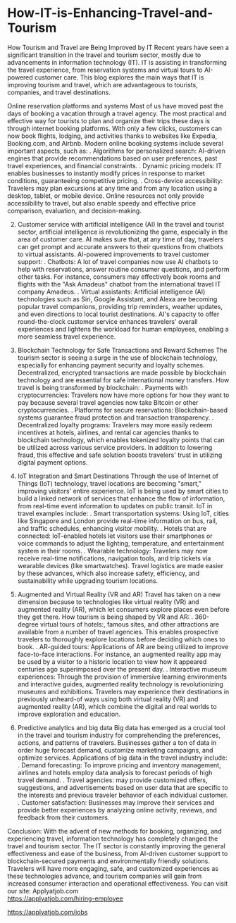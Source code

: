 # How-IT-is-Enhancing-Travel-and-Tourism
How Tourism and Travel are Being Improved by IT
Recent years have seen a significant transition in the travel and tourism sector, mostly due to advancements in information technology (IT). IT is assisting in transforming the travel experience, from reservation systems and virtual tours to AI-powered customer care. This blog explores the main ways that IT is improving tourism and travel, which are advantageous to tourists, companies, and travel destinations.

Online reservation platforms and systems
Most of us have moved past the days of booking a vacation through a travel agency. The most practical and effective way for tourists to plan and organize their trips these days is through internet booking platforms. With only a few clicks, customers can now book flights, lodging, and activities thanks to websites like Expedia, Booking.com, and Airbnb.
Modern online booking systems include several important aspects, such as:
. Algorithms for personalized search: AI-driven engines that provide recommendations based on user preferences, past travel experiences, and financial constraints.
. Dynamic pricing models: IT enables businesses to instantly modify prices in response to market conditions, guaranteeing competitive pricing.
. Cross-device accessibility: Travelers may plan excursions at any time and from any location using a desktop, tablet, or mobile device.
Online resources not only provide accessibility to travel, but also enable speedy and effective price comparison, evaluation, and decision-making.

2. Customer service with artificial intelligence (AI)
In the travel and tourist sector, artificial intelligence is revolutionizing the game, especially in the area of customer care. AI makes sure that, at any time of day, travelers can get prompt and accurate answers to their questions from chatbots to virtual assistants.
AI-powered improvements to travel customer support:
. Chatbots: A lot of travel companies now use AI chatbots to help with reservations, answer routine consumer questions, and perform other tasks. For instance, consumers may effectively book rooms and flights with the "Ask Amadeus" chatbot from the international travel IT company Amadeus.
. Virtual assistants: Artificial intelligence (AI) technologies such as Siri, Google Assistant, and Alexa are becoming popular travel companions, providing trip reminders, weather updates, and even directions to local tourist destinations.
AI's capacity to offer round-the-clock customer service enhances travelers' overall experiences and lightens the workload for human employees, enabling a more seamless travel experience.

4. Blockchain Technology for Safe Transactions and Reward Schemes
The tourism sector is seeing a surge in the use of blockchain technology, especially for enhancing payment security and loyalty schemes. Decentralized, encrypted transactions are made possible by blockchain technology and are essential for safe international money transfers.
How travel is being transformed by blockchain:
. Payments with cryptocurrencies: Travelers now have more options for how they want to pay because several travel agencies now take Bitcoin or other cryptocurrencies.
. Platforms for secure reservations: Blockchain-based systems guarantee fraud protection and transaction transparency.
. Decentralized loyalty programs: Travelers may more easily redeem incentives at hotels, airlines, and rental car agencies thanks to blockchain technology, which enables tokenized loyalty points that can be utilized across various service providers.
In addition to lowering fraud, this effective and safe solution boosts travelers' trust in utilizing digital payment options.

5. IoT Integration and Smart Destinations
Through the use of Internet of Things (IoT) technology, travel locations are becoming "smart," improving visitors' entire experience. IoT is being used by smart cities to build a linked network of services that enhance the flow of information, from real-time event information to updates on public transit.
IoT in travel examples include:
. Smart transportation systems: Using IoT, cities like Singapore and London provide real-time information on bus, rail, and traffic schedules, enhancing visitor mobility.
. Hotels that are connected: IoT-enabled hotels let visitors use their smartphones or voice commands to adjust the lighting, temperature, and entertainment system in their rooms.
. Wearable technology: Travelers may now receive real-time notifications, navigation tools, and trip tickets via wearable devices (like smartwatches).
Travel logistics are made easier by these advances, which also increase safety, efficiency, and sustainability while upgrading tourism locations.

6. Augmented and Virtual Reality (VR and AR)
Travel has taken on a new dimension because to technologies like virtual reality (VR) and augmented reality (AR), which let consumers explore places even before they get there.
How tourism is being shaped by VR and AR:
. 360-degree virtual tours of hotels:, famous sites, and other attractions are available from a number of travel agencies. This enables prospective travelers to thoroughly explore locations before deciding which ones to book.
. AR-guided tours: Applications of AR are being utilized to improve face-to-face interactions. For instance, an augmented reality app may be used by a visitor to a historic location to view how it appeared centuries ago superimposed over the present day.
. Interactive museum experiences: Through the provision of immersive learning environments and interactive guides, augmented reality technology is revolutionizing museums and exhibitions.
Travelers may experience their destinations in previously unheard-of ways using both virtual reality (VR) and augmented reality (AR), which combine the digital and real worlds to improve exploration and education.

7. Predictive analytics and big data
Big data has emerged as a crucial tool in the travel and tourism industry for comprehending the preferences, actions, and patterns of travelers. Businesses gather a ton of data in order huge forecast demand, customize marketing campaigns, and optimize services.
Applications of big data in the travel industry include:
. Demand forecasting: To improve pricing and inventory management, airlines and hotels employ data analysis to forecast periods of high travel demand.
. Travel agencies: may provide customized offers, suggestions, and advertisements based on user data that are specific to the interests and previous traveler behavior of each individual customer.
. Customer satisfaction: Businesses may improve their services and provide better experiences by analyzing online activity, reviews, and feedback from their customers.

Conclusion:
With the advent of new methods for booking, organizing, and experiencing travel, information technology has completely changed the travel and tourism sector. The IT sector is constantly improving the general effectiveness and ease of the business, from AI-driven customer support to blockchain-secured payments and environmentally friendly solutions. Travelers will have more engaging, safe, and customized experiences as these technologies advance, and tourism companies will gain from increased consumer interaction and operational effectiveness.
You can visit our site: Applyatjob.com<br>
 https://applyatjob.com/hiring-employee<br>

https://applyatjob.com/jobs
